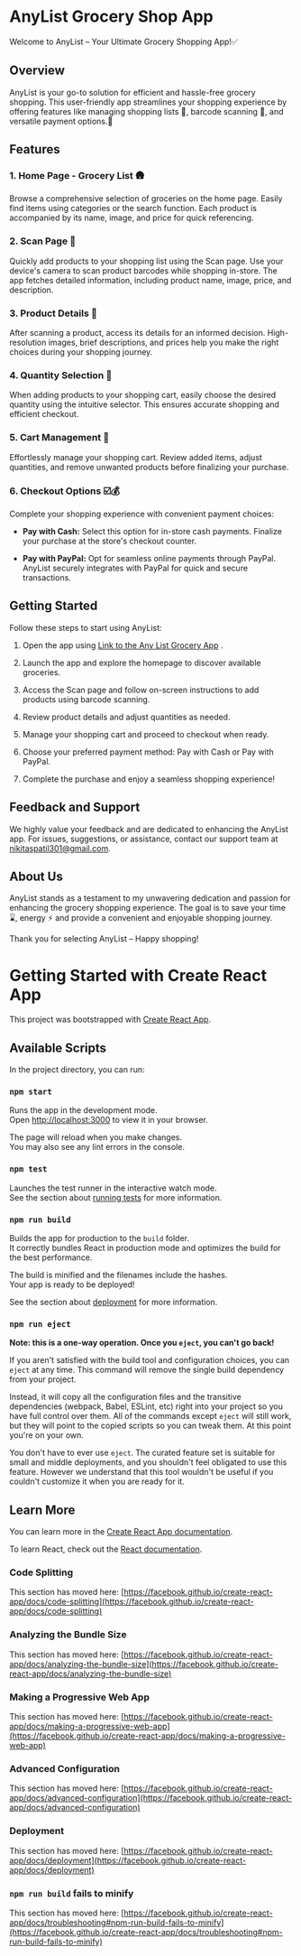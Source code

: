 
# AnyList Grocery Shop App

Welcome to AnyList – Your Ultimate Grocery Shopping App!✅



## Overview

AnyList is your go-to solution for efficient and hassle-free grocery shopping. This user-friendly app streamlines your shopping experience by offering features like managing shopping lists 🛒, barcode scanning 🔎, and versatile payment options.💸

## Features

### 1. Home Page - Grocery List 🛖

Browse a comprehensive selection of groceries on the home page. Easily find items using categories or the search function. Each product is accompanied by its name, image, and price for quick referencing.

### 2. Scan Page 🔎

Quickly add products to your shopping list using the Scan page. Use your device's camera to scan product barcodes while shopping in-store. The app fetches detailed information, including product name, image, price, and description.

### 3. Product Details 🧾

After scanning a product, access its details for an informed decision. High-resolution images, brief descriptions, and prices help you make the right choices during your shopping journey.

### 4. Quantity Selection 🔢

When adding products to your shopping cart, easily choose the desired quantity using the intuitive selector. This ensures accurate shopping and efficient checkout.

### 5. Cart Management 🛒

Effortlessly manage your shopping cart. Review added items, adjust quantities, and remove unwanted products before finalizing your purchase.

### 6. Checkout Options ☑️💰

Complete your shopping experience with convenient payment choices:

- **Pay with Cash:** Select this option for in-store cash payments. Finalize your purchase at the store's checkout counter.

- **Pay with PayPal:** Opt for seamless online payments through PayPal. AnyList securely integrates with PayPal for quick and secure transactions.

## Getting Started

Follow these steps to start using AnyList:

1. Open the app using [Link to the Any List Grocery App](https://any-list.vercel.app/) .
   
3. Launch the app and explore the homepage to discover available groceries.

4. Access the Scan page and follow on-screen instructions to add products using barcode scanning.

5. Review product details and adjust quantities as needed.

6. Manage your shopping cart and proceed to checkout when ready.

7. Choose your preferred payment method: Pay with Cash or Pay with PayPal.

8. Complete the purchase and enjoy a seamless shopping experience!

## Feedback and Support

We highly value your feedback and are dedicated to enhancing the AnyList app. For issues, suggestions, or assistance, contact our support team at nikitaspatil301@gmail.com.

## About Us

AnyList stands as a testament to my unwavering dedication and passion for enhancing the grocery shopping experience. The goal is to save your time ⌛️, energy ⚡️ and provide a convenient and enjoyable shopping journey.



Thank you for selecting AnyList – Happy shopping!

# Getting Started with Create React App

This project was bootstrapped with [Create React App](https://github.com/facebook/create-react-app).

## Available Scripts

In the project directory, you can run:

### `npm start`

Runs the app in the development mode.\
Open [http://localhost:3000](http://localhost:3000) to view it in your browser.

The page will reload when you make changes.\
You may also see any lint errors in the console.

### `npm test`

Launches the test runner in the interactive watch mode.\
See the section about [running tests](https://facebook.github.io/create-react-app/docs/running-tests) for more information.

### `npm run build`

Builds the app for production to the `build` folder.\
It correctly bundles React in production mode and optimizes the build for the best performance.

The build is minified and the filenames include the hashes.\
Your app is ready to be deployed!

See the section about [deployment](https://facebook.github.io/create-react-app/docs/deployment) for more information.

### `npm run eject`

**Note: this is a one-way operation. Once you `eject`, you can't go back!**

If you aren't satisfied with the build tool and configuration choices, you can `eject` at any time. This command will remove the single build dependency from your project.

Instead, it will copy all the configuration files and the transitive dependencies (webpack, Babel, ESLint, etc) right into your project so you have full control over them. All of the commands except `eject` will still work, but they will point to the copied scripts so you can tweak them. At this point you're on your own.

You don't have to ever use `eject`. The curated feature set is suitable for small and middle deployments, and you shouldn't feel obligated to use this feature. However we understand that this tool wouldn't be useful if you couldn't customize it when you are ready for it.

## Learn More

You can learn more in the [Create React App documentation](https://facebook.github.io/create-react-app/docs/getting-started).

To learn React, check out the [React documentation](https://reactjs.org/).

### Code Splitting

This section has moved here: [https://facebook.github.io/create-react-app/docs/code-splitting](https://facebook.github.io/create-react-app/docs/code-splitting)

### Analyzing the Bundle Size

This section has moved here: [https://facebook.github.io/create-react-app/docs/analyzing-the-bundle-size](https://facebook.github.io/create-react-app/docs/analyzing-the-bundle-size)

### Making a Progressive Web App

This section has moved here: [https://facebook.github.io/create-react-app/docs/making-a-progressive-web-app](https://facebook.github.io/create-react-app/docs/making-a-progressive-web-app)

### Advanced Configuration

This section has moved here: [https://facebook.github.io/create-react-app/docs/advanced-configuration](https://facebook.github.io/create-react-app/docs/advanced-configuration)

### Deployment

This section has moved here: [https://facebook.github.io/create-react-app/docs/deployment](https://facebook.github.io/create-react-app/docs/deployment)

### `npm run build` fails to minify

This section has moved here: [https://facebook.github.io/create-react-app/docs/troubleshooting#npm-run-build-fails-to-minify](https://facebook.github.io/create-react-app/docs/troubleshooting#npm-run-build-fails-to-minify)

